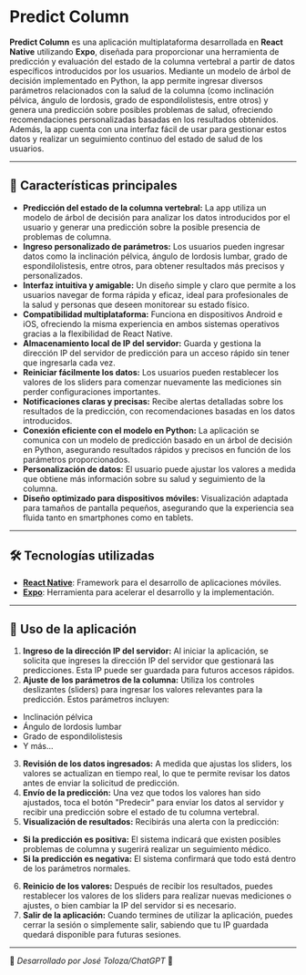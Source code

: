 # Predict Column

**Predict Column** es una aplicación multiplataforma desarrollada en **React Native** utilizando **Expo**, diseñada para proporcionar una herramienta de predicción y evaluación del estado de la columna vertebral a partir de datos específicos introducidos por los usuarios. Mediante un modelo de árbol de decisión implementado en Python, la app permite ingresar diversos parámetros relacionados con la salud de la columna (como inclinación pélvica, ángulo de lordosis, grado de espondilolistesis, entre otros) y genera una predicción sobre posibles problemas de salud, ofreciendo recomendaciones personalizadas basadas en los resultados obtenidos. Además, la app cuenta con una interfaz fácil de usar para gestionar estos datos y realizar un seguimiento continuo del estado de salud de los usuarios.

---

## 🚀 Características principales

- **Predicción del estado de la columna vertebral:** La app utiliza un modelo de árbol de decisión para analizar los datos introducidos por el usuario y generar una predicción sobre la posible presencia de problemas de columna.
- **Ingreso personalizado de parámetros:** Los usuarios pueden ingresar datos como la inclinación pélvica, ángulo de lordosis lumbar, grado de espondilolistesis, entre otros, para obtener resultados más precisos y personalizados.
- **Interfaz intuitiva y amigable:** Un diseño simple y claro que permite a los usuarios navegar de forma rápida y eficaz, ideal para profesionales de la salud y personas que deseen monitorear su estado físico.
- **Compatibilidad multiplataforma:** Funciona en dispositivos Android e iOS, ofreciendo la misma experiencia en ambos sistemas operativos gracias a la flexibilidad de React Native.
- **Almacenamiento local de IP del servidor:** Guarda y gestiona la dirección IP del servidor de predicción para un acceso rápido sin tener que ingresarla cada vez.
- **Reiniciar fácilmente los datos:** Los usuarios pueden restablecer los valores de los sliders para comenzar nuevamente las mediciones sin perder configuraciones importantes.
- **Notificaciones claras y precisas:** Recibe alertas detalladas sobre los resultados de la predicción, con recomendaciones basadas en los datos introducidos.
- **Conexión eficiente con el modelo en Python:** La aplicación se comunica con un modelo de predicción basado en un árbol de decisión en Python, asegurando resultados rápidos y precisos en función de los parámetros proporcionados.
- **Personalización de datos:** El usuario puede ajustar los valores a medida que obtiene más información sobre su salud y seguimiento de la columna.
- **Diseño optimizado para dispositivos móviles:** Visualización adaptada para tamaños de pantalla pequeños, asegurando que la experiencia sea fluida tanto en smartphones como en tablets.

---

## 🛠️ Tecnologías utilizadas

- **[React Native](https://reactnative.dev/)**: Framework para el desarrollo de aplicaciones móviles.
- **[Expo](https://expo.dev/)**: Herramienta para acelerar el desarrollo y la implementación.

---

## 📝 Uso de la aplicación

1. **Ingreso de la dirección IP del servidor:** Al iniciar la aplicación, se solicita que ingreses la dirección IP del servidor que gestionará las predicciones. Esta IP puede ser guardada para futuros accesos rápidos.
2. **Ajuste de los parámetros de la columna:** Utiliza los controles deslizantes (sliders) para ingresar los valores relevantes para la predicción. Estos parámetros incluyen:
- Inclinación pélvica
- Ángulo de lordosis lumbar
- Grado de espondilolistesis
- Y más...
3. **Revisión de los datos ingresados:** A medida que ajustas los sliders, los valores se actualizan en tiempo real, lo que te permite revisar los datos antes de enviar la solicitud de predicción.
4. **Envío de la predicción:** Una vez que todos los valores han sido ajustados, toca el botón "Predecir" para enviar los datos al servidor y recibir una predicción sobre el estado de tu columna vertebral.
5. **Visualización de resultados:** Recibirás una alerta con la predicción:
- **Si la predicción es positiva:** El sistema indicará que existen posibles problemas de columna y sugerirá realizar un seguimiento médico.
- **Si la predicción es negativa:** El sistema confirmará que todo está dentro de los parámetros normales.
6. **Reinicio de los valores:** Después de recibir los resultados, puedes restablecer los valores de los sliders para realizar nuevas mediciones o ajustes, o bien cambiar la IP del servidor si es necesario.
7. **Salir de la aplicación:** Cuando termines de utilizar la aplicación, puedes cerrar la sesión o simplemente salir, sabiendo que tu IP guardada quedará disponible para futuras sesiones.

---

📌 *Desarrollado por José Toloza/ChatGPT* 🚀
